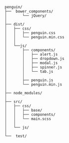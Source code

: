     penguin/
    ├──  bower_components/
    │       └── jQuery/
    │
    ├── dist/
    │   ├── css/
    │   │   ├── penguin.css
    │   │   └── penguin.min.css
    │   │
    │   └──js/
    │       ├── components/
    │       │   ├── alert.js
    │       │   ├── dropdown.js
    │       │   ├── modal.js
    │       │   ├── spinner.js
    │       │   └── tab.js
    │       │
    │       ├── penguin.js
    │       └── penguin.min.js
    │
    ├── node_modules/
    │
    ├── src/
    │   ├── css/
    │   │   ├── base/
    │   │   ├── components/
    │   │   └── main.scss
    │   │
    │   └── js/
    │
    └──  test/
